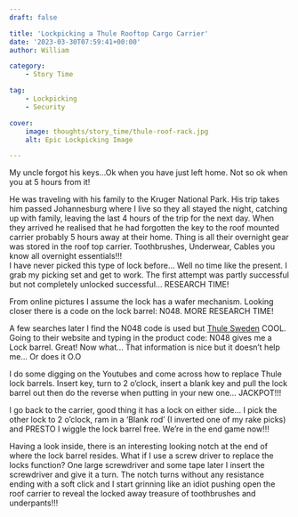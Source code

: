 ```yaml
---
draft: false

title: 'Lockpicking a Thule Rooftop Cargo Carrier'
date: '2023-03-30T07:59:41+00:00'
author: William

category:
    - Story Time

tag:
    - Lockpicking
    - Security

cover:
    image: thoughts/story_time/thule-roof-rack.jpg
    alt: Epic Lockpicking Image

---
```

My uncle forgot his keys…Ok when you have just left home. Not so ok when you at 5 hours from it!

He was traveling with his family to the Kruger National Park. His trip takes him passed Johannesburg where I live so they all stayed the night, catching up with family, leaving the last 4 hours of the trip for the next day. When they arrived he realised that he had forgotten the key to the roof mounted carrier probably 5 hours away at their home. Thing is all their overnight gear was stored in the roof top carrier. Toothbrushes, Underwear, Cables you know all overnight essentials!!!  
I have never picked this type of lock before… Well no time like the present. I grab my picking set and get to work. The first attempt was partly successful but not completely unlocked successful… RESEARCH TIME!

From online pictures I assume the lock has a wafer mechanism. Looking closer there is a code on the lock barrel: N048. MORE RESEARCH TIME!

A few searches later I find the N048 code is used but [Thule Sweden](https://www.thule.com/en-us/) COOL. Going to their website and typing in the product code: N048 gives me a Lock barrel. Great! Now what… That information is nice but it doesn’t help me… Or does it O.O

I do some digging on the Youtubes and come across how to replace Thule lock barrels. Insert key, turn to 2 o’clock, insert a blank key and pull the lock barrel out then do the reverse when putting in your new one… JACKPOT!!!

I go back to the carrier, good thing it has a lock on either side… I pick the other lock to 2 o’clock, ram in a ‘Blank rod’ (I inverted one of my rake picks) and PRESTO I wiggle the lock barrel free. We’re in the end game now!!!

Having a look inside, there is an interesting looking notch at the end of where the lock barrel resides. What if I use a screw driver to replace the locks function? One large screwdriver and some tape later I insert the screwdriver and give it a turn. The notch turns without any resistance ending with a soft click and I start grinning like an idiot pushing open the roof carrier to reveal the locked away treasure of toothbrushes and underpants!!!